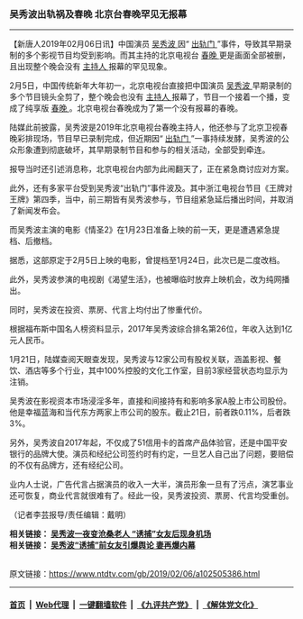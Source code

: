 ### 吴秀波出轨祸及春晚 北京台春晚罕见无报幕
------------------------

<div class="post_content">
 <p>
  【新唐人2019年02月06日讯】中国演员
  <a href="https://www.ntdtv.com/gb/吴秀波.htm">
   吴秀波
  </a>
  因“
  <a href="https://www.ntdtv.com/gb/出轨门.htm">
   出轨门
  </a>
  ”事件，导致其早期录制的多个影视节目均受到影响。而其主持的北京电视台
  <a href="https://www.ntdtv.com/gb/春晚.htm">
   春晚
  </a>
  更是画面全部被删，且出现整个晚会没有
  <a href="https://www.ntdtv.com/gb/主持人.htm">
   主持人
  </a>
  报幕的罕见现象。
 </p>
 <p>
  2月5日，中国传统新年大年初一，北京电视台直接把中国演员
  <a href="https://www.ntdtv.com/gb/吴秀波.htm">
   吴秀波
  </a>
  早期录制的多个节目镜头全剪了，整个晚会也没有
  <a href="https://www.ntdtv.com/gb/主持人.htm">
   主持人
  </a>
  报幕了，节目一个接着一个播，变成了纯享版
  <a href="https://www.ntdtv.com/gb/春晚.htm">
   春晚
  </a>
  。北京电视台春晚成为了第一个没有报幕的春晚。
 </p>
 <p>
  陆媒此前披露，吴秀波是2019年北京电视台春晚主持人，他还参与了北京卫视春晚彩排现场，节目早已录制完成，但近期因“
  <a href="https://www.ntdtv.com/gb/出轨门.htm">
   出轨门
  </a>
  ”一事持续发酵，吴秀波的公众形象遭到彻底破坏，其早期录制节目和参与的相关活动，全部受到牵连。
 </p>
 <p>
  报导当时还引述消息称，北京电视台内部为此闹翻天了，正在紧急商讨应对方案。
 </p>
 <p>
  此外，还有多家平台受到吴秀波“出轨门”事件波及。其中浙江电视台节目《王牌对王牌》第四季，当中，前三期皆有吴秀波参与，节目组紧急延后播出时间，并取消了新闻发布会。
 </p>
 <p>
  而吴秀波主演的电影《情圣2》在1月23日准备上映的前一天，更是遭遇紧急提档、后撤档。
 </p>
 <p>
  据悉，这部原定于2月5日上映的电影，曾提档至1月24日，此次已是二度改档。
 </p>
 <p>
  此外，吴秀波参演的电视剧《渴望生活》，也被曝临时放弃上映机会，改为纯网播出。
 </p>
 <p>
  同时，吴秀波在投资、票房、代言上均付出了惨重代价。
 </p>
 <p>
  根据福布斯中国名人榜资料显示，2017年吴秀波综合排名第26位，年收入达到1亿元人民币。
 </p>
 <p>
  1月21日，陆媒查阅天眼查发现，吴秀波与12家公司有股权关联，涵盖影视、餐饮、酒店等多个行业，其中100%控股的文化工作室，目前3家经营状态均显示为注销。
 </p>
 <p>
  吴秀波在影视资本市场浸淫多年，直接和间接持有和影响多家A股上市公司股份。他是幸福蓝海和当代东方两家上市公司的股东。截止21日，前者跌0.11%，后者跌3%。
 </p>
 <p>
  另外，吴秀波自2017年起，不仅成了51信用卡的首席产品体验官，还是中国平安银行的品牌大使。演员和经纪公司签约时有约定，一旦艺人自己出了问题，要赔偿的不仅有品牌方，还有经纪公司。
 </p>
 <p>
  业内人士说，广告代言占据演员的收入一大半，演员形象一旦有了污点，演艺事业还可恢复，商业代言就很难有了。经此一役，吴秀波投资、票房、代言均受重创。
 </p>
 <p>
  （记者李芸报导/责任编辑：戴明）
 </p>
 <p>
  <strong>
   相关链接：
   <a href="https://www.ntdtv.com/b5/2019/01/21/a102493573.html" rel="noopener" target="_blank">
    吴秀波一夜变沧桑老人 “诱捕”女友后现身机场
   </a>
   <br>
    相关链接：
    <a href="https://www.ntdtv.com/b5/2019/01/21/a102493573.html" rel="noopener" target="_blank">
     吴秀波“诱捕”前女友引爆舆论 妻再爆内幕
    </a>
   </br>
  </strong>
 </p>
 <div class="single_ad">
 </div>
</div>

<br/>原文链接：https://www.ntdtv.com/gb/2019/02/06/a102505386.html


------------------------
#### [首页](https://github.com/gfw-breaker/banned-news/blob/master/README.md) &nbsp;|&nbsp; [Web代理](https://github.com/labour-camp/helloworld) &nbsp;|&nbsp; [一键翻墙软件](https://github.com/gfw-breaker/nogfw/blob/master/README.md) &nbsp;|&nbsp; [《九评共产党》](https://github.com/gfw-breaker/9ping.md/blob/master/README.md#九评之一评共产党是什么) &nbsp;|&nbsp; [《解体党文化》](https://github.com/gfw-breaker/jtdwh.md/blob/master/README.md#绪论)

